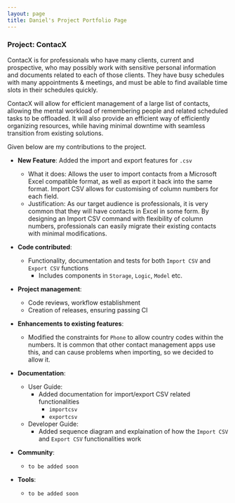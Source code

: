 ```yaml
---
layout: page
title: Daniel's Project Portfolio Page
---
```

### Project: ContacX

ContacX is for professionals who have many clients, current and prospective, who may possibly work with sensitive personal information and documents related to each of those clients. They have busy schedules with many appointments & meetings, and must be able to find available time slots in their schedules quickly.

ContacX will allow for efficient management of a large list of contacts, allowing the mental workload of remembering people and related scheduled tasks to be offloaded. It will also provide an efficient way of efficiently organizing resources, while having minimal downtime with seamless transition from existing solutions.

Given below are my contributions to the project.

* **New Feature**: Added the import and export features for `.csv`
    * What it does: Allows the user to import contacts from a Microsoft Excel compatible format, as well as export it back into the same format. Import CSV allows for customising of column numbers for each field.
    * Justification: As our target audience is professionals, it is very common that they will have contacts in Excel in some form. By designing an Import CSV command with flexibility of column numbers, professionals can easily migrate their existing contacts with minimal modifications.



* **Code contributed**: 
    * Functionality, documentation and tests for both `Import CSV` and `Export CSV` functions
      * Includes components in `Storage`, `Logic`, `Model` etc.

* **Project management**:
    * Code reviews, workflow establishment
    * Creation of releases, ensuring passing CI

* **Enhancements to existing features**:
    * Modified the constraints for `Phone` to allow country codes within the numbers. It is common that other contact management apps use this, and can cause problems when importing, so we decided to allow it.

* **Documentation**:
    * User Guide:
        * Added documentation for import/export CSV related functionalities
          * `importcsv`
          * `exportcsv`
    * Developer Guide:
        * Added sequence diagram and explaination of how the `Import CSV` and `Export CSV` functionalities work

* **Community**:
    * `to be added soon`

* **Tools**:
    * `to be added soon`
